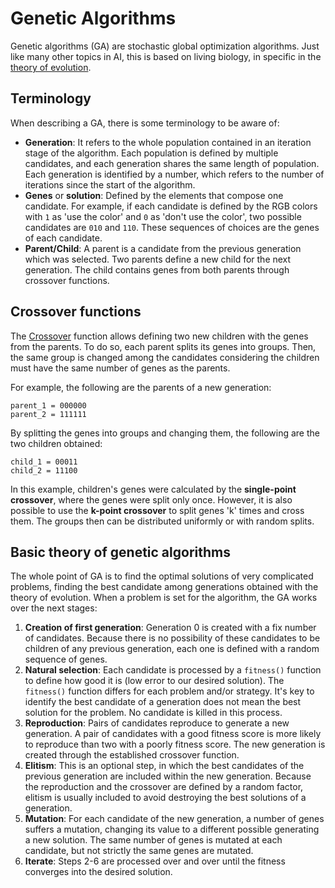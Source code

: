 # Genetic Algorithms

Genetic algorithms (GA) are stochastic global optimization algorithms.
Just like many other topics in AI, this is based on living biology, in specific in the [theory of evolution](https://en.wikipedia.org/wiki/Evolution).

## Terminology

When describing a GA, there is some terminology to be aware of:

- **Generation**: It refers to the whole population contained in an iteration stage of the algorithm. Each population is defined by multiple candidates, and each generation shares the same length of population. Each generation is identified by a number, which refers to the number of iterations since the start of the algorithm.
- **Genes** or **solution**: Defined by the elements that compose one candidate. For example, if each candidate is defined by the RGB colors with `1` as 'use the color' and `0` as 'don't use the color', two possible candidates are `010` and `110`. These sequences of choices are the genes of each candidate.
- **Parent/Child**: A parent is a candidate from the previous generation which was selected. Two parents define a new child for the next generation. The child contains genes from both parents through crossover functions.

## Crossover functions

The [Crossover](https://en.wikipedia.org/wiki/Crossover_(genetic_algorithm)) function allows defining two new children with the genes from the parents.
To do so, each parent splits its genes into groups. 
Then, the same group is changed among the candidates considering the children must have the same number of genes as the parents.

For example, the following are the parents of a new generation:

    parent_1 = 000000
    parent_2 = 111111

By splitting the genes into groups and changing them, the following are the two children obtained:

    child_1 = 00011
    child_2 = 11100

In this example, children's genes were calculated by the **single-point crossover**, where the genes were split only once.
However, it is also possible to use the **k-point crossover** to split genes 'k' times and cross them.
The groups then can be distributed uniformly or with random splits.

## Basic theory of genetic algorithms

The whole point of GA is to find the optimal solutions of very complicated problems, finding the best candidate among generations obtained with the theory of evolution.
When a problem is set for the algorithm, the GA works over the next stages:

1. **Creation of first generation**: Generation 0 is created with a fix number of candidates. Because there is no possibility of these candidates to be children of any previous generation, each one is defined with a random sequence of genes.
2. **Natural selection**: Each candidate is processed by a `fitness()` function to define how good it is (low error to our desired solution). The `fitness()` function differs for each problem and/or strategy. It's key to identify the best candidate of a generation does not mean the best solution for the problem. No candidate is killed in this process.
3. **Reproduction**: Pairs of candidates reproduce to generate a new generation. A pair of candidates with a good fitness score is more likely to reproduce than two with a poorly fitness score. The new generation is created through the established crossover function.
4. **Elitism**: This is an optional step, in which the best candidates of the previous generation are included within the new generation. Because the reproduction and the crossover are defined by a random factor, elitism is usually included to avoid destroying the best solutions of a generation.
5. **Mutation**: For each candidate of the new generation, a number of genes suffers a mutation, changing its value to a different possible generating a new solution. The same number of genes is mutated at each candidate, but not strictly the same genes are mutated.
6. **Iterate**: Steps 2-6 are processed over and over until the fitness converges into the desired solution.
